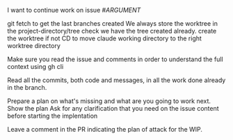 I want to continue work on issue #$ARGUMENT$ 

git fetch to get the last branches created
We always store the worktree in the project-directory/tree
check we have the tree created already.
create the worktree if not
CD to move claude working directory to the right worktree directory

Make sure you read the issue and comments in order to understand the full context using gh cli

Read all the commits, both code and messages, in all the work done already in the branch.

Prepare a plan on what's missing and what are you going to work next.
Show the plan Ask for any clarification that you need on the issue content before starting the implentation

Leave a comment in the PR indicating the plan of attack for the WIP.
